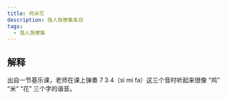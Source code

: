 ```yaml
---
title: 鸡米花
description: 恪人族梗集条目
tags:
  - 恪人族梗集
---
```


## 解释

出自一节基乐课，老师在课上弹奏 7 3 4（si mi fa）这三个音时听起来很像 “鸡” “米” “花” 三个字的谐音。
